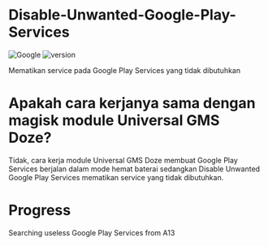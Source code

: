 # Disable-Unwanted-Google-Play-Services
![Google](https://img.shields.io/badge/google-4285F4?style=for-the-badge&logo=google&logoColor=white)
![version](https://img.shields.io/badge/version-1.0-blue)

Mematikan service pada Google Play Services yang tidak dibutuhkan

# Apakah cara kerjanya sama dengan magisk module Universal GMS Doze?
Tidak, cara kerja module Universal GMS Doze membuat Google Play Services berjalan dalam mode hemat baterai sedangkan Disable Unwanted Google Play Services mematikan service yang tidak dibutuhkan.

# Progress
Searching useless Google Play Services from A13

